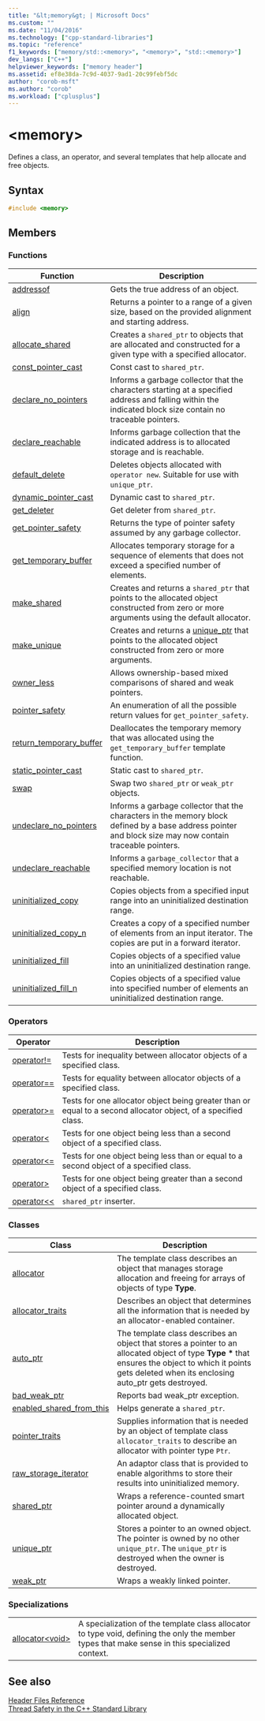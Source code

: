 ```yaml
---
title: "&lt;memory&gt; | Microsoft Docs"
ms.custom: ""
ms.date: "11/04/2016"
ms.technology: ["cpp-standard-libraries"]
ms.topic: "reference"
f1_keywords: ["memory/std::<memory>", "<memory>", "std::<memory>"]
dev_langs: ["C++"]
helpviewer_keywords: ["memory header"]
ms.assetid: ef8e38da-7c9d-4037-9ad1-20c99febf5dc
author: "corob-msft"
ms.author: "corob"
ms.workload: ["cplusplus"]
---
```

# &lt;memory&gt;

Defines a class, an operator, and several templates that help allocate and free objects.

## Syntax

```cpp
#include <memory>

```

## Members

### Functions

|Function|Description|
|-|-|
|[addressof](../standard-library/memory-functions.md#addressof)|Gets the true address of an object.|
|[align](../standard-library/memory-functions.md#align)|Returns a pointer to a range of a given size, based on the provided alignment and starting address.|
|[allocate_shared](../standard-library/memory-functions.md#allocate_shared)|Creates a `shared_ptr` to objects that are allocated and constructed for a given type with a specified allocator.|
|[const_pointer_cast](../standard-library/memory-functions.md#const_pointer_cast)|Const cast to `shared_ptr`.|
|[declare_no_pointers](../standard-library/memory-functions.md#declare_no_pointers)|Informs a garbage collector that the characters starting at a specified address and falling within the indicated block size contain no traceable pointers.|
|[declare_reachable](../standard-library/memory-functions.md#declare_reachable)|Informs garbage collection that the indicated address is to allocated storage and is reachable.|
|[default_delete](../standard-library/memory-functions.md#default_delete)|Deletes objects allocated with `operator new`. Suitable for use with `unique_ptr`.|
|[dynamic_pointer_cast](../standard-library/memory-functions.md#dynamic_pointer_cast)|Dynamic cast to `shared_ptr`.|
|[get_deleter](../standard-library/memory-functions.md#get_deleter)|Get deleter from `shared_ptr`.|
|[get_pointer_safety](../standard-library/memory-functions.md#get_pointer_safety)|Returns the type of pointer safety assumed by any garbage collector.|
|[get_temporary_buffer](../standard-library/memory-functions.md#get_temporary_buffer)|Allocates temporary storage for a sequence of elements that does not exceed a specified number of elements.|
|[make_shared](../standard-library/memory-functions.md#make_shared)|Creates and returns a `shared_ptr` that points to the allocated object constructed from zero or more arguments using the default allocator.|
|[make_unique](../standard-library/memory-functions.md#make_unique)|Creates and returns a [unique_ptr](../standard-library/unique-ptr-class.md) that points to the allocated object constructed from zero or more arguments.|
|[owner_less](../standard-library/memory-functions.md#owner_less)|Allows ownership-based mixed comparisons of shared and weak pointers.|
|[pointer_safety](../standard-library/memory-enums.md#pointer_safety)|An enumeration of all the possible return values for `get_pointer_safety`.|
|[return_temporary_buffer](../standard-library/memory-functions.md#return_temporary_buffer)|Deallocates the temporary memory that was allocated using the `get_temporary_buffer` template function.|
|[static_pointer_cast](../standard-library/memory-functions.md#static_pointer_cast)|Static cast to `shared_ptr`.|
|[swap](../standard-library/memory-functions.md#swap)|Swap two `shared_ptr` or `weak_ptr` objects.|
|[undeclare_no_pointers](../standard-library/memory-functions.md#undeclare_no_pointers)|Informs a garbage collector that the characters in the memory block defined by a base address pointer and block size may now contain traceable pointers.|
|[undeclare_reachable](../standard-library/memory-functions.md#undeclare_reachable)|Informs a `garbage_collector` that a specified memory location is not reachable.|
|[uninitialized_copy](../standard-library/memory-functions.md#uninitialized_copy)|Copies objects from a specified input range into an uninitialized destination range.|
|[uninitialized_copy_n](../standard-library/memory-functions.md#uninitialized_copy_n)|Creates a copy of a specified number of elements from an input iterator. The copies are put in a forward iterator.|
|[uninitialized_fill](../standard-library/memory-functions.md#uninitialized_fill)|Copies objects of a specified value into an uninitialized destination range.|
|[uninitialized_fill_n](../standard-library/memory-functions.md#uninitialized_fill_n)|Copies objects of a specified value into specified number of elements an uninitialized destination range.|

### Operators

|Operator|Description|
|-|-|
|[operator!=](../standard-library/memory-operators.md#op_neq)|Tests for inequality between allocator objects of a specified class.|
|[operator==](../standard-library/memory-operators.md#op_eq_eq)|Tests for equality between allocator objects of a specified class.|
|[operator>=](../standard-library/memory-operators.md#op_gt_eq)|Tests for one allocator object being greater than or equal to a second allocator object, of a specified class.|
|[operator<](../standard-library/memory-operators.md#op_lt)|Tests for one object being less than a second object of a specified class.|
|[operator\<=](../standard-library/memory-operators.md#op_gt_eq)|Tests for one object being less than or equal to a second object of a specified class.|
|[operator>](../standard-library/memory-operators.md#op_gt)|Tests for one object being greater than a second object of a specified class.|
|[operator<<](../standard-library/memory-operators.md#op_lt_lt)|`shared_ptr` inserter.|

### Classes

|Class|Description|
|-|-|
|[allocator](../standard-library/allocator-class.md)|The template class describes an object that manages storage allocation and freeing for arrays of objects of type **Type**.|
|[allocator_traits](../standard-library/allocator-traits-class.md)|Describes an object that determines all the information that is needed by an allocator-enabled container.|
|[auto_ptr](../standard-library/auto-ptr-class.md)|The template class describes an object that stores a pointer to an allocated object of type **Type** <strong>\*</strong> that ensures the object to which it points gets deleted when its enclosing auto_ptr gets destroyed.|
|[bad_weak_ptr](../standard-library/bad-weak-ptr-class.md)|Reports bad weak_ptr exception.|
|[enabled_shared_from_this](../standard-library/enable-shared-from-this-class.md)|Helps generate a `shared_ptr`.|
|[pointer_traits](../standard-library/pointer-traits-struct.md)|Supplies information that is needed by an object of template class `allocator_traits` to describe an allocator with pointer type `Ptr`.|
|[raw_storage_iterator](../standard-library/raw-storage-iterator-class.md)|An adaptor class that is provided to enable algorithms to store their results into uninitialized memory.|
|[shared_ptr](../standard-library/shared-ptr-class.md)|Wraps a reference-counted smart pointer around a dynamically allocated object.|
|[unique_ptr](../standard-library/unique-ptr-class.md)|Stores a pointer to an owned object. The pointer is owned by no other `unique_ptr`. The `unique_ptr` is destroyed when the owner is destroyed.|
|[weak_ptr](../standard-library/weak-ptr-class.md)|Wraps a weakly linked pointer.|

### Specializations

|||
|-|-|
|[allocator\<void>](../standard-library/allocator-void-class.md)|A specialization of the template class allocator to type void, defining the only the member types that make sense in this specialized context.|

## See also

[Header Files Reference](../standard-library/cpp-standard-library-header-files.md)<br/>
[Thread Safety in the C++ Standard Library](../standard-library/thread-safety-in-the-cpp-standard-library.md)<br/>
